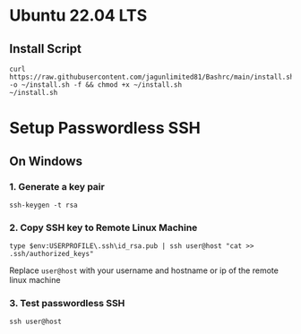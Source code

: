 # Ubuntu 22.04 LTS
## Install Script
```
curl https://raw.githubusercontent.com/jagunlimited81/Bashrc/main/install.sh -o ~/install.sh -f && chmod +x ~/install.sh
~/install.sh
```
# Setup Passwordless SSH
## On Windows
### 1. Generate a key pair
```ssh-keygen -t rsa```
### 2. Copy SSH key to Remote Linux Machine
```type $env:USERPROFILE\.ssh\id_rsa.pub | ssh user@host "cat >> .ssh/authorized_keys"```

Replace `user@host` with your username and hostname or ip of the remote linux machine
### 3. Test passwordless SSH
```ssh user@host```
